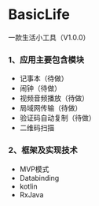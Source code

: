 # BasicLife

一款生活小工具（V1.0.0）

### 1、应用主要包含模块
* 记事本（待做）
* 闹钟（待做）
* 视频音频播放（待做）
* 局域网传输（待做）
* 验证码自动复制（待做）
* 二维码扫描

### 2、框架及实现技术
* MVP模式
* Databinding
* kotlin
* RxJava
